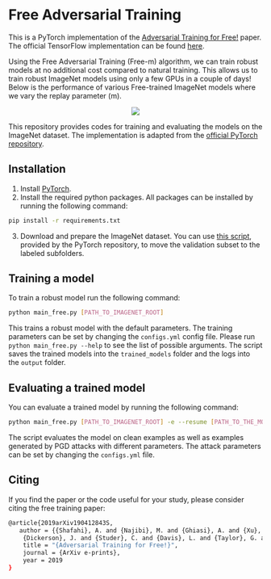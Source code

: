 # Free Adversarial Training 
This is a PyTorch implementation of the [Adversarial Training for Free!](https://arxiv.org/abs/1904.12843 "Free Adversarial Training") paper.
The official TensorFlow implementation can be found [here](https://github.com/ashafahi/free_adv_train).

Using the Free Adversarial Training (Free-m) algorithm, we can train robust models at no additional cost compared to natural training. This allows us to train robust ImageNet models using only a few GPUs in a couple of days! Below is the performance of various Free-trained ImageNet models where we vary the replay parameter (m).
<p align="center">
<img src="https://mahyarnajibi.github.io/github_readme_data/free_adv.png"/>
</p>

This repository provides codes for training and evaluating the models on the ImageNet dataset.
The implementation is adapted from the [official PyTorch repository](https://github.com/pytorch/examples/blob/master/imagenet).

## Installation
1. Install [PyTorch](https://github.com/pytorch/examples/blob/master/imagenet).
2. Install the required python packages. All packages can be installed by running the following command:
```bash
pip install -r requirements.txt
```
3. Download and prepare the ImageNet dataset. You can use [this script](https://raw.githubusercontent.com/soumith/imagenetloader.torch/master/valprep.sh), 
provided by the PyTorch repository, to move the validation subset to the labeled subfolders.

## Training a model
To train a robust model run the following command:

```bash
python main_free.py [PATH_TO_IMAGENET_ROOT]
```
This trains a robust model with the default parameters. The training parameters can be set by changing the ```configs.yml``` config file.
Please run ```python main_free.py --help``` to see the list of possible arguments. 
The script saves the trained models into the ```trained_models``` folder and the logs into the ```output``` folder.


## Evaluating a trained model
You can evaluate a trained model by running the following command:
```bash
python main_free.py [PATH_TO_IMAGENET_ROOT] -e --resume [PATH_TO_THE_MODEL_CHECKPOINT]
```
The script evaluates the model on clean examples as well as examples generated by PGD attacks with different parameters.
The attack parameters can be set by changing the ```configs.yml``` file.

## Citing
If you find the paper or the code useful for your study, please consider citing the free training paper:
```bash
@article{2019arXiv190412843S,
   author = {{Shafahi}, A. and {Najibi}, M. and {Ghiasi}, A. and {Xu}, Z. and 
	{Dickerson}, J. and {Studer}, C. and {Davis}, L. and {Taylor}, G. and {Goldstein}, T.},
    title = "{Adversarial Training for Free!}",
    journal = {ArXiv e-prints},
    year = 2019
}
```
